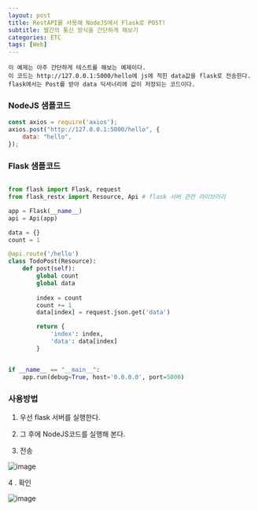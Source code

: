```yaml
---
layout: post
title: RestAPI를 사용해 NodeJS에서 Flask로 POST!
subtitle: 웹간의 통신 방식을 간단하게 해보기
categories: ETC
tags: [Web]
---
```


```
이 예제는 아주 간단하게 테스트를 해보는 예제이다.
이 코드는 http://127.0.0.1:5000/hello에 js에 적힌 data값을 flask로 전송한다.
flask에서는 Post를 받아 data 딕셔너리에 값이 저장되는 코드이다. 
```
 
 
### NodeJS 샘플코드 

```javascript
const axios = require('axios');
axios.post("http://127.0.0.1:5000/hello", { 
	data: "hello",
});
```


### Flask 샘플코드

```python

from flask import Flask, request
from flask_restx import Resource, Api # flask 서버 관련 라이브러리

app = Flask(__name__)
api = Api(app)

data = {}
count = 1

@api.route('/hello')
class TodoPost(Resource):
    def post(self):
        global count
        global data
        
        index = count
        count += 1
        data[index] = request.json.get('data')

        return {
            'index': index,
            'data': data[index]
        }


if __name__ == "__main__":
    app.run(debug=True, host='0.0.0.0', port=5000)


```


### 사용방법

1. 우선 flask 서버를 실행한다.
2. 그 후에 NodeJS코드를 실행해 본다.

 
3. 전송

![image](https://user-images.githubusercontent.com/62547169/130900678-53880194-42c2-45b1-b093-e6f7cb7c1887.png)



4 . 확인


![image](https://user-images.githubusercontent.com/62547169/130900743-98334ead-99e1-4720-981b-b30e254d4586.png)


